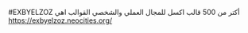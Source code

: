 #EXBYELZOZ
أكتر من 500 قالب اكسل للمجال العملي والشخصي 
القوالب اهي
https://exbyelzoz.neocities.org/
